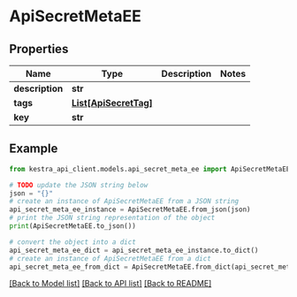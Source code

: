 # ApiSecretMetaEE


## Properties

Name | Type | Description | Notes
------------ | ------------- | ------------- | -------------
**description** | **str** |  | 
**tags** | [**List[ApiSecretTag]**](ApiSecretTag.md) |  | 
**key** | **str** |  | 

## Example

```python
from kestra_api_client.models.api_secret_meta_ee import ApiSecretMetaEE

# TODO update the JSON string below
json = "{}"
# create an instance of ApiSecretMetaEE from a JSON string
api_secret_meta_ee_instance = ApiSecretMetaEE.from_json(json)
# print the JSON string representation of the object
print(ApiSecretMetaEE.to_json())

# convert the object into a dict
api_secret_meta_ee_dict = api_secret_meta_ee_instance.to_dict()
# create an instance of ApiSecretMetaEE from a dict
api_secret_meta_ee_from_dict = ApiSecretMetaEE.from_dict(api_secret_meta_ee_dict)
```
[[Back to Model list]](../README.md#documentation-for-models) [[Back to API list]](../README.md#documentation-for-api-endpoints) [[Back to README]](../README.md)


